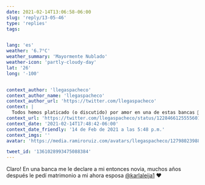 ```yaml
---
date: 2021-02-14T13:06:58-06:00
slug: 'reply/13-05-46'
type: 'replies'
tags:


lang: 'es'
weather: '6.7°C'
weather_summary: 'Mayormente Nublado'
weather-icon: 'partly-cloudy-day'
lat: '26'
long: '-100'


context_author: 'llegaspacheco'
context_author_name: 'llegaspacheco'
context_author_url: 'https://twitter.com/llegaspacheco'
context: |
  Todos hemos platicado (o discutido) por amor en una de estas bancas 💬🤍 https://t.co/UICoPvAqs5
context_url: 'https://twitter.com/llegaspacheco/status/1228466125555601409?s=12'
context_date: '2021-02-14T17:48:42-06:00'
context_date_friendly: '14 de Feb de 2021 a las 5:48 p.m.'
context_imgs: ''
avatar: 'https://media.ramiroruiz.com/avatars/llegaspacheco/1279802398857404416/qETDhQPZ_bigger.jpg'

tweet_id: '1361028993475088384'
---
```

Claro! En una banca me le declare a mi entonces novia, muchos años después le pedí matrimonio a mi ahora esposa [@karlaleija1](https://twitter.com/@karlaleija1) ❤️